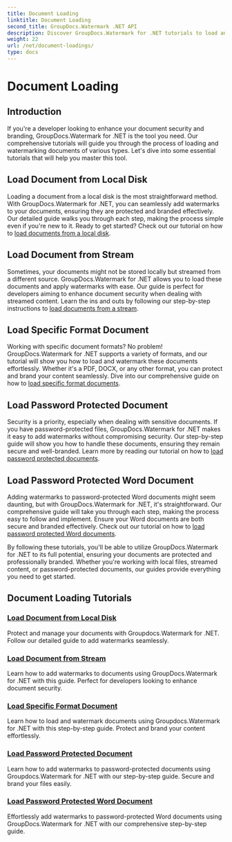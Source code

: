 ```yaml
---
title: Document Loading
linktitle: Document Loading
second_title: GroupDocs.Watermark .NET API
description: Discover GroupDocs.Watermark for .NET tutorials to load and watermark documents, ensuring document security and branding with step-by-step guides.
weight: 22
url: /net/document-loadings/
type: docs
---
```

# Document Loading

## Introduction
If you're a developer looking to enhance your document security and branding, GroupDocs.Watermark for .NET is the tool you need. Our comprehensive tutorials will guide you through the process of loading and watermarking documents of various types. Let's dive into some essential tutorials that will help you master this tool.

## Load Document from Local Disk
Loading a document from a local disk is the most straightforward method. With GroupDocs.Watermark for .NET, you can seamlessly add watermarks to your documents, ensuring they are protected and branded effectively. Our detailed guide walks you through each step, making the process simple even if you're new to it. Ready to get started? Check out our tutorial on how to [load documents from a local disk](./load-document-from-local-disk/).

## Load Document from Stream
Sometimes, your documents might not be stored locally but streamed from a different source. GroupDocs.Watermark for .NET allows you to load these documents and apply watermarks with ease. Our guide is perfect for developers aiming to enhance document security when dealing with streamed content. Learn the ins and outs by following our step-by-step instructions to [load documents from a stream](./load-document-from-stream/).

## Load Specific Format Document
Working with specific document formats? No problem! GroupDocs.Watermark for .NET supports a variety of formats, and our tutorial will show you how to load and watermark these documents effortlessly. Whether it's a PDF, DOCX, or any other format, you can protect and brand your content seamlessly. Dive into our comprehensive guide on how to [load specific format documents](./load-specific-format-document/).

## Load Password Protected Document
Security is a priority, especially when dealing with sensitive documents. If you have password-protected files, GroupDocs.Watermark for .NET makes it easy to add watermarks without compromising security. Our step-by-step guide will show you how to handle these documents, ensuring they remain secure and well-branded. Learn more by reading our tutorial on how to [load password protected documents](./load-password-protected-document/).

## Load Password Protected Word Document
Adding watermarks to password-protected Word documents might seem daunting, but with GroupDocs.Watermark for .NET, it's straightforward. Our comprehensive guide will take you through each step, making the process easy to follow and implement. Ensure your Word documents are both secure and branded effectively. Check out our tutorial on how to [load password protected Word documents](./load-password-protected-word-document/).

By following these tutorials, you'll be able to utilize GroupDocs.Watermark for .NET to its full potential, ensuring your documents are protected and professionally branded. Whether you're working with local files, streamed content, or password-protected documents, our guides provide everything you need to get started.
## Document Loading Tutorials
### [Load Document from Local Disk](./load-document-from-local-disk/)
Protect and manage your documents with Groupdocs.Watermark for .NET. Follow our detailed guide to add watermarks seamlessly.
### [Load Document from Stream](./load-document-from-stream/)
Learn how to add watermarks to documents using GroupDocs.Watermark for .NET with this guide. Perfect for developers looking to enhance document security.
### [Load Specific Format Document](./load-specific-format-document/)
Learn how to load and watermark documents using Groupdocs.Watermark for .NET with this step-by-step guide. Protect and brand your content effortlessly.
### [Load Password Protected Document](./load-password-protected-document/)
Learn how to add watermarks to password-protected documents using Groupdocs.Watermark for .NET with our step-by-step guide. Secure and brand your files easily.
### [Load Password Protected Word Document](./load-password-protected-word-document/)
Effortlessly add watermarks to password-protected Word documents using GroupDocs.Watermark for .NET with our comprehensive step-by-step guide.